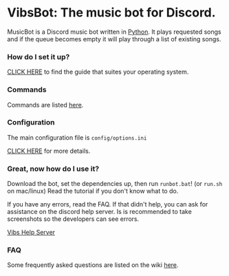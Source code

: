 # VibsBot: The music bot for Discord.

MusicBot is a Discord music bot written in [Python](https://www.python.org "Python homepage"). It plays requested songs and if the queue becomes empty it will play through a list of existing songs.

### How do I set it up?

[CLICK HERE](https://github.com/SexualRhinoceros/MusicBot/wiki) to find the guide that suites your operating system.

### Commands

Commands are listed [here](https://github.com/Just-Some-Bots/MusicBot/wiki/Commands "Commands list").

### Configuration

The main configuration file is `config/options.ini`

[CLICK HERE](https://github.com/Just-Some-Bots/MusicBot/wiki/Configuration) for more details.

### Great, now how do I use it?
Download the bot, set the dependencies up, then run `runbot.bat`! (or `run.sh` on mac/linux)  Read the tutorial if you don't know what to do.

If you have any errors, read the FAQ. If that didn't help, you can ask for assistance on the discord help server. Is is recommended to take screenshots so the developers can see errors.

[Vibs Help Server](https://discord.gg/tpaygpg "Discord link")

### FAQ

Some frequently asked questions are listed on the wiki [here](https://github.com/Just-Some-Bots/MusicBot/wiki/FAQ "Wiki").
